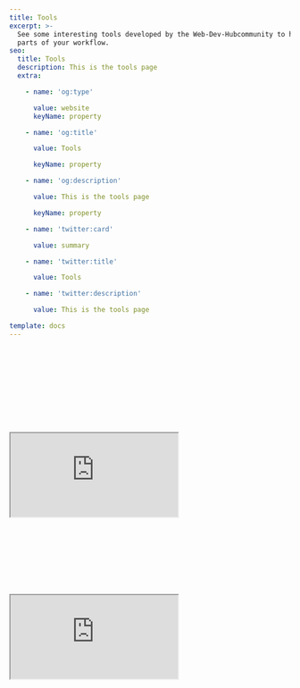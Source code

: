 ```yaml
---
title: Tools
excerpt: >-
  See some interesting tools developed by the Web-Dev-Hubcommunity to help automate
  parts of your workflow.
seo:
  title: Tools
  description: This is the tools page
  extra:

    - name: 'og:type'

      value: website
      keyName: property

    - name: 'og:title'

      value: Tools

      keyName: property

    - name: 'og:description'

      value: This is the tools page

      keyName: property

    - name: 'twitter:card'

      value: summary

    - name: 'twitter:title'

      value: Tools

    - name: 'twitter:description'

      value: This is the tools page

template: docs
---
```


<br>
<br>
<br>
<br>

<br>

<br>

<br>

<br>

<br>

<iframe src="https://onedrive.live.com/embed?cid=D21009FDD967A241&resid=D21009FDD967A241%21538729&authkey=AHSDSyoYqzg2K2E">
</iframe>
<br>

<br>

<br>

<br>

<br>

<br>

<br>

<br>

<br>


<iframe src="https://lambda-resources.netlify.app/"></iframe>
